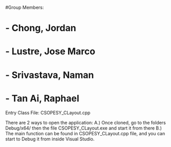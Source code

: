 #Group Members:
# - Chong, Jordan
# - Lustre, Jose Marco
# - Srivastava, Naman
# - Tan Ai, Raphael

Entry Class File: CSOPESY_CLayout.cpp

There are 2 ways to open the application:
A.) Once cloned, go to the folders Debug/x64/ then the file CSOPESY_CLayout.exe and start it from there
B.) The main function can be found in CSOPESY_CLayout.cpp file, and you can start to Debug it from inside Visual Studio.
